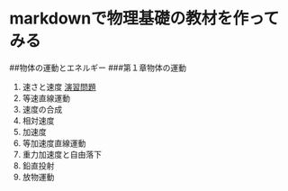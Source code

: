 # markdownで物理基礎の教材を作ってみる
##物体の運動とエネルギー
###第１章物体の運動
1.  速さと速度 [演習問題](velocity.md)
2. 等速直線運動
3. 速度の合成
4. 相対速度
5. 加速度
6. 等加速度直線運動
7. 重力加速度と自由落下
8. 鉛直投射
9. 放物運動

